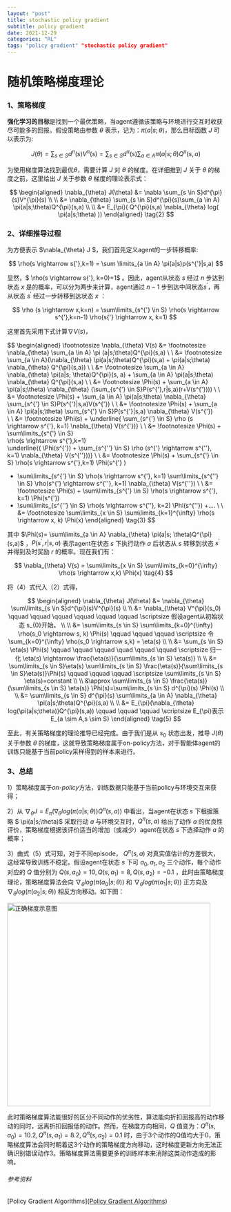 ```yaml
---
layout: "post"
title: stochastic policy gradient
subtitle: policy gradient
date: 2021-12-29
categories: "RL"
tags: "policy gradient" "stochastic policy gradient" 
---
```



# 随机策略梯度理论

### 1、策略梯度

**强化学习的目标**是找到一个最优策略，当agent遵循该策略与环境进行交互时收获尽可能多的回报。假设策略由参数 $\theta$ 表示，记为：$\pi(a|s;\theta)$，那么目标函数 $J$ 可以表示为:

$$
J(\theta)=\sum_{s \in S}d^{\pi}(s)V^{\pi}(s)=\sum_{s \in S}d^{\pi}(s)\sum_{a \in A}\pi(a|s;\theta)Q^{\pi}(s,a) \tag{1}
$$

为使用梯度算法找到最优$\theta$，需要计算 $J$ 对 $\theta$ 的梯度。在详细推到 $J$ 关于 $\theta$ 的梯度之前，这里给出 $J$ 关于参数 $\theta$ 梯度的理论表示式：

$$
\begin{aligned} 
\nabla_{\theta} J(\theta) &= \nabla \sum_{s \in S}d^{\pi}(s)V^{\pi}(s) 
\\ 
\\ 
&= \nabla_{\theta} \sum_{s \in S}d^{\pi}(s)\sum_{a \in A} \pi(a|s;\theta)Q^{\pi}(s,a)
\\ 
\\ 
 &= E_{\pi}( Q^{\pi}(s,a) \nabla_{\theta} log( \pi(a|s;\theta) ))  
\end{aligned}
\tag{2}
$$

### 2、详细推导过程

为方便表示 $\nabla_{\theta} J $，我们首先定义agent的一步转移概率:

$$
\rho(s \rightarrow s{'},k=1) = \sum \limits_{a \in A} \pi(a|s)p(s^{'}|s,a)
$$

显然，$ \rho(s \rightarrow s{'}, k=0)=1$ 。因此，agent从状态 $s$ 经过 $n$ 步达到状态 $x$ 是的概率，可以分为两步来计算，agent通过 $n-1$ 步到达中间状态$s^{'}$，再从状态 $s^{'}$ 经过一步转移到达状态 $x$ ：

$$
\rho (s \rightarrow x,k=n) = \sum\limits_{s^{'} \in S} \rho(s \rightarrow s^{'},k=n-1) \rho(s{'} \rightarrow x, k=1)
$$

这里首先采用下式计算$\nabla V(s)$，

$$
\begin{aligned}
\footnotesize \nabla_{\theta} V(s) &= \footnotesize \nabla_{\theta} \sum_{a \in A} \pi (a|s;\theta)Q^{\pi}(s,a)
\\
\\ &= \footnotesize \sum_{a \in A}(\nabla_{\theta} \pi(a|s;\theta)Q^{\pi}(s,a) + \pi(a|s;\theta) \nabla_{\theta} Q^{\pi}(s,a))
\\
\\ &= \footnotesize \sum_{a \in A} \nabla_{\theta} \pi(a|s; \theta)Q^{\pi}(s, a) + \sum_{a \in A} \pi(a|s;\theta) \nabla_{\theta} Q^{\pi}(s,a)
\\
\\ &= \footnotesize \Phi(s) + \sum_{a \in A} \pi(a|s;\theta) \nabla_{\theta} (\sum_{s^{'} \in S}P(s^{'},r|s,a)(r+V(s^{'})))
\\
\\ &= \footnotesize \Phi(s) + \sum_{a \in A} \pi(a|s;\theta) \nabla_{\theta} \sum_{s^{'} \in S}P(s^{'}|s,a)V(s^{'})
\\
\\ &= \footnotesize \Phi(s) + \sum_{a \in A} \pi(a|s;\theta) \sum_{s^{'} \in S}P(s^{'}|s,a) \nabla_{\theta} V(s^{'})  
\\
\\ &= \footnotesize \Phi(s) + \underline{ \sum_{s^{'} \in S} \rho (s \rightarrow s^{'}, k=1) \nabla_{\theta} V(s^{'})}
\\
\\ &= \footnotesize \Phi(s) + \sum\limits_{s^{'} \in S}    
\rho(s \rightarrow s^{'},k=1)   
\underline{(     \Phi(s^{'}) +   \sum_{s^{''} \in S} \rho (s^{'} \rightarrow s^{''}, k=1) \nabla_{\theta} V(s^{''}))}
\\
\\ &= \footnotesize \Phi(s) + \sum_{s^{'} \in S} \rho(s \rightarrow s^{'},k=1) \Phi(s^{'} )
+ \sum\limits_{s^{'} \in S} \rho(s \rightarrow s^{'}, k=1) 
\sum\limits_{s^{''} \in S} \rho(s^{'} \rightarrow s^{''}, k=1) \nabla_{\theta} V(s^{''})
\\
\\ &= \footnotesize \Phi(s) + \sum\limits_{s^{'} \in S} \rho(s \rightarrow s^{'}, k=1) \Phi(s^{'})
+ \sum\limits_{s^{''} \in S} \rho(s \rightarrow s^{''}, k=2) \Phi(s^{''}) +....
\\
\\ &= \footnotesize \sum\limits_{x \in S} \sum\limits_{k=1}^{\infty} \rho(s \rightarrow x, k) \Phi(x)
\end{aligned}
\tag{3}
$$

其中 $\Phi(s)= \sum\limits_{a \in A} \nabla_{\theta} \pi(a|s; \theta)Q^{\pi}(s,a)$  ，$P(s^{'},r|s,a)$ 表示agent在状态 $s$ 下执行动作 $a$ 后状态从 $s$ 转移到状态 $s^{'}$ 并得到及时奖励 $r$ 的概率。现在我们有：

$$
\nabla_{\theta} V(s) = \sum\limits_{x \in S} \sum\limits_{k=0}^{\infty} \rho(s \rightarrow x,k) \Phi(x) 
\tag{4}
$$

将（4）式代入（2）式得，

$$
\begin{aligned}
\nabla_{\theta} J(\theta) &= \nabla_{\theta} \sum\limits_{s \in S}d^{\pi}(s)V^{\pi}(s) 
\\
\\ &= \nabla_{\theta} V^{\pi}(s_0)
\qquad \qquad \qquad \qquad \qquad \qquad \scriptsize 假设agent从初始状态 s_{0}开始。
\\
\\ &= \sum\limits_{s \in S} \sum\limits_{k=0}^{\infty} \rho(s_0 \rightarrow s, k) \Phi(s) 
\qquad \qquad \qquad \scriptsize 令\sum_{k=0}^{\infty} \rho(s_0 \rightarrow s,k) = \eta(s)
\\
\\ &= \sum_{s \in S} \eta(s) \Phi(s)
\qquad \qquad \qquad \quad \qquad \qquad \scriptsize 归一化 \eta(s) \rightarrow \frac{\eta(s)}{\sum\limits_{s \in S} \eta(s)}
\\
\\ &= \sum\limits_{s \in S}\eta(s) \sum\limits_{s \in S} \frac{\eta(s)}{\sum\limits_{s \in S}\eta(s)}\Phi(s)
\qquad \qquad \qquad \scriptsize \sum\limits_{s \in S} \eta(s)=constant
\\
\\ &\approx \sum\limits_{s \in S} \frac{\eta(s)}{\sum\limits_{s \in S} \eta(s)} \Phi(s)=\sum\limits_{s \in S} d^{\pi}(s) \Phi(s)
\\
\\ &= \sum\limits_{s \in S} d^{\pi}(s) \sum\limits_{a \in A} \nabla_{\theta} \pi(a|s;\theta)Q^{\pi}(s,a)
\\
\\ &= E_{\pi}(\nabla_{\theta} log(\pi(a|s;\theta))Q^{\pi}(s,a))
\qquad \qquad \qquad \scriptsize E_{\pi}表示 E_{a \sim A,s \sim S}
\end{aligned}
\tag{5}
$$

至此，有关策略梯度的理论推导已经完成。由于我们是从 $s_0$ 状态出发，推导 $J(\theta)$ 关于参数 $\theta$ 的梯度，这就导致策略梯度属于on-policy方法，对于智能体agent的训练只能基于当前policy采样得到的样本来进行。

### 3、总结

1）策略梯度属于*on-policy*方法，训练数据只能基于当前policy与环境交互来获得；

2）从 $\nabla_{\theta} J = E_{\pi}( \nabla_{\theta}log(\pi(a|s;\theta))Q^{\pi}(s,a))$ 中看出，当agent在状态 $s$ 下根据策略 $ \pi(a|s;\theta)$ 采取行动 $a$ 与环境交互时，$Q^{\pi}(s,a)$ 给出了动作 $a$ 的优良性评价，策略梯度根据该评价适当的增加（或减少）agent在状态 $s$ 下选择动作 $a$ 的概率；

3）由式（5）式可知，对于不同episode， $Q^{\pi}(s,a)$ 对真实值估计的方差很大，这经常导致训练不稳定。假设agent在状态 $s$ 下可 $a_0, a_1, a_2$ 三个动作，每个动作对应的 $Q$ 值分别为 $Q(s,a_0)=10, Q(s,a_1)=8, Q(s,a_2)=-0.1$ ，此时由策略梯度理论，策略梯度算法会向 $\nabla_{\theta}log(\pi(a_0|s;\theta))$ 和 $\nabla_{\theta}log(\pi(a_1|s;\theta))$ 正方向及 $\nabla_{\theta}log(\pi(a_2|s;\theta))$ 相反方向移动。如下图：

<img title="" src="file:///C:/Users/yangyuanbao/Desktop/my%20post/正确策略梯度示意图.jpg" alt="正确梯度示意图" data-align="center" width="471">

此时策略梯度算法能很好的区分不同动作的优劣性，算法能向折扣回报高的动作移动的同时，远离折扣回报低的动作。然而，在梯度方向相同，$Q$ 值变为：$Q^{\pi}(s,a_0)=10.2,Q^{\pi}(s,a_1)=8.2,Q^{\pi}(s,a_2)=0.1$ 时，由于3个动作的Q值均大于0，策略梯度算法会同时朝着这3个动作的策略梯度方向移动，这时梯度更新方向无法正确识别错误动作3。策略梯度算法需要更多的训练样本来消除这类动作造成的影响。

###### 参考资料

[Policy Gradient Algorithms]([Policy Gradient Algorithms](https://lilianweng.github.io/lil-log/2018/04/08/policy-gradient-algorithms.html#actor-critic))
